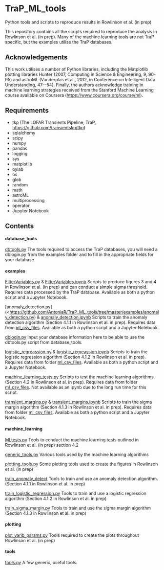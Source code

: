 # TraP_ML_tools
Python tools and scripts to reproduce results in Rowlinson et al. (in prep)

This repository contains all the scripts required to reproduce the analysis in Rowlinson et al. (in prep). Many of the machine learning tools are not TraP specific, but the examples utilise the TraP databases.

Acknowledgements
----------------

This work utilises a number of Python libraries, including the Matplotlib plotting libraries Hunter (2007, Computing in Science & Engineering, 9, 90-95) and astroML (Vanderplas et al., 2012, in Conference on Intelligent Data Understanding, 47-–54). Finally, the authors acknowledge training in machine learning strategies received from the Stanford Machine Learning course available on Coursera (https://www.coursera.org/course/ml).

Requirements
------------

- tkp (The LOFAR Transients Pipeline, TraP, https://github.com/transientskp/tkp)
- sqlalchemy
- scipy
- numpy
- pandas
- logging
- sys
- matplotlib
- pylab
- os
- glob
- random
- math
- astroML
- multiprocessing
- operator
- Jupyter Notebook

Contents
--------

#### database_tools
[dbtools.py](https://github.com/AntoniaR/TraP_ML_tools/tree/master/database_tools/dbtools.py)
The tools required to access the TraP databases, you will need a dblogin.py from the examples folder and to fill in the appropriate fields for your database.

#### examples
[FilterVariables.py](https://github.com/AntoniaR/TraP_ML_tools/tree/master/examples/FilterVariables.py)  & [FilterVariables.ipynb](https://github.com/AntoniaR/TraP_ML_tools/tree/master/examples/FilterVariables.ipynb)
Scripts to produce figures 3 and 4 in Rowlinson et al. (in prep) and can conduct a simple sigma threshold. Requires data processed by the TraP database. Available as both a python script and a Jupyter Notebook.

[anomaly_detection.py](<https://github.com/AntoniaR/TraP_ML_tools/tree/master/examples/anomaly_detection.py) & [anomaly_detection.ipynb](https://github.com/AntoniaR/TraP_ML_tools/tree/master/examples/anomaly_detection.ipynb)
Scripts to train the anomaly detection algorithm  (Section 4.1.1 in Rowlinson et al. in prep). Requires data from [ml_csv_files](https://github.com/AntoniaR/TraP_ML_tools/tree/master/examples/ml_csv_files). Available as both a python script and a Jupyter Notebook.

[dblogin.py](https://github.com/AntoniaR/TraP_ML_tools/tree/master/examples/dblogin.py)
Input your database information here to be able to use the dbtools.py script from database_tools.

[logistic_regreassion.py](https://github.com/AntoniaR/TraP_ML_tools/tree/master/examples/logistic_regression.py) & [logistic_regreassion.ipynb](https://github.com/AntoniaR/TraP_ML_tools/tree/master/examples/logistic_regression.ipynb)
Scripts to train the logistic regression algorithm  (Section 4.1.2 in Rowlinson et al. in prep). Requires data from folder [ml_csv_files](https://github.com/AntoniaR/TraP_ML_tools/tree/master/examples/ml_csv_files). Available as both a python script and a Jupyter Notebook.

[machine_learning_tests.py](https://github.com/AntoniaR/TraP_ML_tools/tree/master/examples/machine_learning_tests.py)
Scripts to test the machine learning algorithms  (Section 4.2 in Rowlinson et al. in prep). Requires data from folder [ml_csv_files](https://github.com/AntoniaR/TraP_ML_tools/tree/master/examples/ml_csv_files). Not available as an ipynb due to the long run time for this script.

[transient_margins.py](https://github.com/AntoniaR/TraP_ML_tools/tree/master/examples/transient_margins.py) & [transient_margins.ipynb](https://github.com/AntoniaR/TraP_ML_tools/tree/master/examples/transient_margins.ipynb)
Scripts to train the sigma margin algorithm  (Section 4.1.3 in Rowlinson et al. in prep). Requires data from folder [ml_csv_files](https://github.com/AntoniaR/TraP_ML_tools/tree/master/examples/ml_csv_files). Available as both a python script and a Jupyter Notebook.

#### machine_learning
[MLtests.py](https://github.com/AntoniaR/TraP_ML_tools/tree/master/machine_learning/MLtests.py)
Tools to conduct the machine learning tests outlined in Rowlinson et al. (in prep) section 4.2

[generic_tools.py](https://github.com/AntoniaR/TraP_ML_tools/tree/master/machine_learning/generic_tools.py)
Various tools used by the machine learning algorithms

[plotting_tools.py](https://github.com/AntoniaR/TraP_ML_tools/tree/master/machine_learning/plotting_tools.py)
Some plotting tools used to create the figures in Rowlinson et al. (in prep)

[train_anomaly_detect](https://github.com/AntoniaR/TraP_ML_tools/tree/master/machine_learning/train_anomaly_detect.py)
Tools to train and use an anomaly detection algorithm. (Section 4.1.1 in Rowlinson et al. in prep)

[train_logistic_regression.py](https://github.com/AntoniaR/TraP_ML_tools/tree/master/machine_learning/train_logistic_regression.py)
Tools to train and use a logistic regression algorithm (Section 4.1.2 in Rowlinson et al. in prep)

[train_sigma_margin.py](https://github.com/AntoniaR/TraP_ML_tools/tree/master/machine_learning/train_sigma_margin.py)
Tools to train and use the sigma margin algorithm (Section 4.1.3 in Rowlinson et al. in prep)

#### plotting
[plot_varib_params.py](https://github.com/AntoniaR/TraP_ML_tools/tree/master/plotting/plot_varib_params.py)
Tools required to create the plots throughout Rowlinson et al. (in prep)

#### tools
[tools.py](https://github.com/AntoniaR/TraP_ML_tools/tree/master/tools/tools.py)
A few generic, useful tools.
